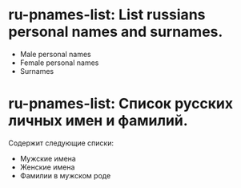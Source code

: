 # ru-pnames-list: List russians personal names and surnames.

- Male personal names
- Female personal names
- Surnames

# ru-pnames-list: Список русских личных имен и фамилий.

Содержит следующие списки:
- Мужские имена
- Женские имена
- Фамилии в мужском роде
